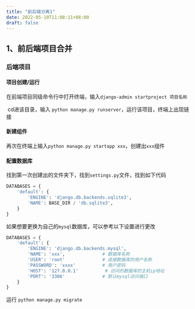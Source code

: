 ```yaml
---
title: "前后端分离1"
date: 2022-05-10T11:08:11+08:00
draft: false
---
```



## 1、前后端项目合并

### 后端项目

#### 项目创建/运行

​	在前端项目同级命令行中打开终端，输入`django-admin startproject 项目名称`

​	cd进该目录，输入 `python manage.py runserver`，运行该项目，终端上出现链接

#### 新建组件

​	再次在终端上输入`python manage.py startapp xxx`，创建出`xxx`组件

#### 配置数据库

​	找到第一次创建出的文件夹下，找到`settings.py`文件，找到如下代码

```python
DATABASES = {
    'default': {
        'ENGINE': 'django.db.backends.sqlite3',
        'NAME': BASE_DIR / 'db.sqlite3',
    }
}
```

​	如果想要更换为自己的`mysql`数据库，可以参考以下设置进行更改

```python
DATABASES = {
    'default': {
        'ENGINE': 'django.db.backends.mysql',
        'NAME': 'xxx',				# 数据库名称
        'USER': 'root'				# 连接数据库的用户名称
        'PASSWORD': 'xxxx'			# 用户密码
        'HOST': '127.0.0.1'			 # 访问的数据库的主机ip地址
        'PORT': '3306'				# 默认mysql访问端口
    }
}
```

运行 `python manage.py migrate`
